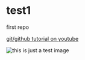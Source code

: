 # test1
first repo

[git/github tutorial on youtube](https://www.youtube.com/watch?v=U8GBXvdmHT4)

![this is just a test image](https://user-images.githubusercontent.com/91052796/134126669-ea8714eb-7187-4cee-9c1f-d2b8a3b607d9.png)
